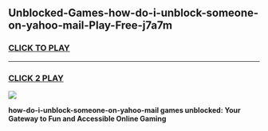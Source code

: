 
## Unblocked-Games-how-do-i-unblock-someone-on-yahoo-mail-Play-Free-j7a7m
<h3>
<a href="https://premium76.site?title=how-do-i-unblock-someone-on-yahoo-mail&ref=23A">CLICK TO PLAY</a></h3>
<hr>

<h3>
<a href="https://premium76.site?title=how-do-i-unblock-someone-on-yahoo-mail&ref=23A">CLICK 2 PLAY</a>
  
</h3>

<a href="https://premium76.site?title=how-do-i-unblock-someone-on-yahoo-mail&ref=23A"><img src="https://clearcache.store/games.png"></a>


**how-do-i-unblock-someone-on-yahoo-mail games unblocked: Your Gateway to Fun and Accessible Online Gaming**
